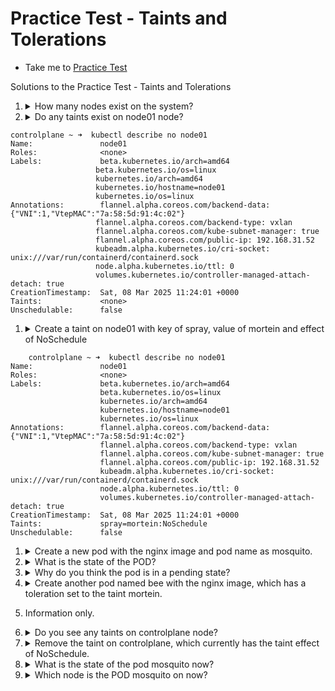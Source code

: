# Practice Test - Taints and Tolerations
  - Take me to [Practice Test](https://kodekloud.com/topic/practice-test-taints-and-tolerations/)

Solutions to the Practice Test - Taints and Tolerations

1.  <details>
    <summary>How many nodes exist on the system?</summary>

    ```
    $ kubectl get nodes
    ```

    Count the nodes

    </details>

1.  <details>
    <summary>Do any taints exist on node01 node?</summary>

    ```
    $ kubectl describe node node01
    ```

    Find the `Taints` property in the output.
    </details>
 ```shell
controlplane ~ ➜  kubectl describe no node01
Name:               node01
Roles:              <none>
Labels:             beta.kubernetes.io/arch=amd64
                    beta.kubernetes.io/os=linux
                    kubernetes.io/arch=amd64
                    kubernetes.io/hostname=node01
                    kubernetes.io/os=linux
Annotations:        flannel.alpha.coreos.com/backend-data: {"VNI":1,"VtepMAC":"7a:58:5d:91:4c:02"}
                    flannel.alpha.coreos.com/backend-type: vxlan
                    flannel.alpha.coreos.com/kube-subnet-manager: true
                    flannel.alpha.coreos.com/public-ip: 192.168.31.52
                    kubeadm.alpha.kubernetes.io/cri-socket: unix:///var/run/containerd/containerd.sock
                    node.alpha.kubernetes.io/ttl: 0
                    volumes.kubernetes.io/controller-managed-attach-detach: true
CreationTimestamp:  Sat, 08 Mar 2025 11:24:01 +0000
Taints:             <none>
Unschedulable:      false
 ```
1.  <details>
    <summary>Create a taint on node01 with key of spray, value of mortein and effect of NoSchedule</summary>

    在 node01 上创建一个污点（taint），其键（key）为 spray，值（value）为 mortein，效果（effect）为 NoSchedule。

    ```
    kubectl taint nodes node01 spray=mortein:NoSchedule
    ```
    </details>
    
```shell
    controlplane ~ ➜  kubectl describe no node01
Name:               node01
Roles:              <none>
Labels:             beta.kubernetes.io/arch=amd64
                    beta.kubernetes.io/os=linux
                    kubernetes.io/arch=amd64
                    kubernetes.io/hostname=node01
                    kubernetes.io/os=linux
Annotations:        flannel.alpha.coreos.com/backend-data: {"VNI":1,"VtepMAC":"7a:58:5d:91:4c:02"}
                    flannel.alpha.coreos.com/backend-type: vxlan
                    flannel.alpha.coreos.com/kube-subnet-manager: true
                    flannel.alpha.coreos.com/public-ip: 192.168.31.52
                    kubeadm.alpha.kubernetes.io/cri-socket: unix:///var/run/containerd/containerd.sock
                    node.alpha.kubernetes.io/ttl: 0
                    volumes.kubernetes.io/controller-managed-attach-detach: true
CreationTimestamp:  Sat, 08 Mar 2025 11:24:01 +0000
Taints:             spray=mortein:NoSchedule
Unschedulable:      false
```

1.  <details>
    <summary>Create a new pod with the nginx image and pod name as mosquito.</summary>

    ```
    kubectl run mosquito --image nginx
    ```
    </details>

1.  <details>
    <summary>What is the state of the POD?</summary>

    ```
    kubectl get pods
    ```

    Check the `STATUS` column
    </details>

1.  <details>
    <summary>Why do you think the pod is in a pending state?</summary>

    Mosqitoes don't like mortein!

    So the answer is that the pod cannot tolerate the taint on the node.

    </details>

1.  <details>
    <summary>Create another pod named bee with the nginx image, which has a toleration set to the taint mortein.</summary>

    Allegedly bees are immune to mortein!

    1.  Create a YAML skeleton for the pod imperatively

        ```
        kubectl run bee --image nginx --dry-run=client -o yaml > bee.yaml
        ```
    1.  Edit the file to add the toleration
        ```
        vi bee.yaml
        ```
    1. Add the toleration. This goes at the same indentation level as `containers` as it is a POD setting.
        ```yaml
          tolerations:
          - key: spray
            value: mortein
            effect: NoSchedule
            operator: Equal
        ```
    1. Save and exit, then create pod
        ```
        kubectl create -f bee.yaml
        ```
    </details>

1. Information only.

1.  <details>
    <summary>Do you see any taints on controlplane node?</summary>

    ```
    kubectl describe node controlplane
    ```

    Examine the `Taints` property.
    </details>

1.  <details>
    <summary>Remove the taint on controlplane, which currently has the taint effect of NoSchedule.</summary>

    ```
    kubectl taint nodes controlplane node-role.kubernetes.io/control-plane:NoSchedule-
    ```
    </details>

1.  <details>
    <summary>What is the state of the pod mosquito now?</summary>

    ```
    $ kubectl get pods
    ```
    </details>

1.  <details>
    <summary>Which node is the POD mosquito on now?</summary>

    ```
    $ kubectl get pods -o wide
    ```

    This also explains why the `mosquito` pod colud schedule anywhere. It also could not tolerate `controlplane` taints, which we have now removed.
    </details>


